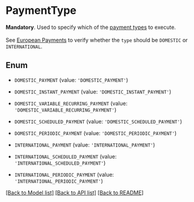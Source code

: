 # PaymentType

__Mandatory__. Used to specify which of the [payment types](https://docs.yapily.com/pages/key-concepts/payments/payment-execution/intro-to-payment-execution/#payment-types) to execute.<br><br>See [European Payments](https://docs.yapily.com/pages/knowledge/open-banking/european_payments/) to verify whether the `type` should be `DOMESTIC` or `INTERNATIONAL`.

## Enum

* `DOMESTIC_PAYMENT` (value: `'DOMESTIC_PAYMENT'`)

* `DOMESTIC_INSTANT_PAYMENT` (value: `'DOMESTIC_INSTANT_PAYMENT'`)

* `DOMESTIC_VARIABLE_RECURRING_PAYMENT` (value: `'DOMESTIC_VARIABLE_RECURRING_PAYMENT'`)

* `DOMESTIC_SCHEDULED_PAYMENT` (value: `'DOMESTIC_SCHEDULED_PAYMENT'`)

* `DOMESTIC_PERIODIC_PAYMENT` (value: `'DOMESTIC_PERIODIC_PAYMENT'`)

* `INTERNATIONAL_PAYMENT` (value: `'INTERNATIONAL_PAYMENT'`)

* `INTERNATIONAL_SCHEDULED_PAYMENT` (value: `'INTERNATIONAL_SCHEDULED_PAYMENT'`)

* `INTERNATIONAL_PERIODIC_PAYMENT` (value: `'INTERNATIONAL_PERIODIC_PAYMENT'`)

[[Back to Model list]](../README.md#documentation-for-models) [[Back to API list]](../README.md#documentation-for-api-endpoints) [[Back to README]](../README.md)


